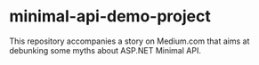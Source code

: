 # minimal-api-demo-project
This repository accompanies a story on Medium.com that aims at debunking some myths about ASP.NET Minimal API.
